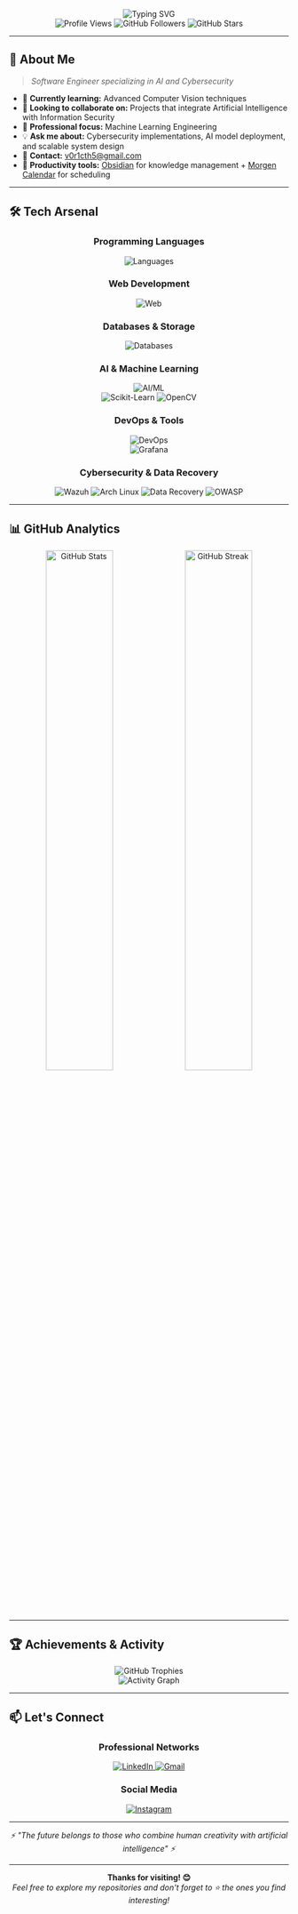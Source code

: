 <div align="center">
  <img src="https://readme-typing-svg.herokuapp.com?font=Fira+Code&weight=600&size=28&pause=1000&color=00D9FF&center=true&vCenter=true&width=435&lines=Hi+%F0%9F%91%8B%2C+I'm+Victor+Veras;Software+Engineer;AI+Enthusiast;Always+Learning+%F0%9F%9A%80" alt="Typing SVG" />
</div>

<div align="center">
  <img src="https://komarev.com/ghpvc/?username=Victhors&color=00d9ff&style=flat-square&label=Profile+Views" alt="Profile Views"/>
  <img src="https://img.shields.io/github/followers/Victhors?color=00d9ff&style=flat-square&label=Followers" alt="GitHub Followers"/>
  <img src="https://img.shields.io/github/stars/Victhors?color=00d9ff&style=flat-square&label=Total+Stars" alt="GitHub Stars"/>
</div>

---

## 🎯 About Me

> *Software Engineer specializing in AI and Cybersecurity*


- 🌱 **Currently learning:** Advanced Computer Vision techniques
- 🤝 **Looking to collaborate on:** Projects that integrate Artificial Intelligence with Information Security
- 💼 **Professional focus:** Machine Learning Engineering
- 💡 **Ask me about:** Cybersecurity implementations, AI model deployment, and scalable system design
- 📧 **Contact:** [v0r1cth5@gmail.com](mailto:v0r1cth5@gmail.com)
- 🧠 **Productivity tools:** [Obsidian](https://obsidian.md) for knowledge management + [Morgen Calendar](https://www.morgen.so/) for scheduling

---

## 🛠️ Tech Arsenal

<div align="center">

### Programming Languages
<img src="https://skillicons.dev/icons?i=python,typescript,javascript" alt="Languages"/>

### Web Development
<img src="https://skillicons.dev/icons?i=react,nodejs,fastify" alt="Web"/>

### Databases & Storage
<img src="https://skillicons.dev/icons?i=postgresql,mongodb,mysql" alt="Databases"/>

### AI & Machine Learning
<img src="https://skillicons.dev/icons?i=tensorflow,pytorch,opencv" alt="AI/ML"/>
<br>
<img src="https://img.shields.io/badge/Scikit--Learn-F7931E?style=for-the-badge&logo=scikit-learn&logoColor=white" alt="Scikit-Learn"/>
<img src="https://img.shields.io/badge/OpenCV-27338e?style=for-the-badge&logo=OpenCV&logoColor=white" alt="OpenCV"/>

### DevOps & Tools
<img src="https://skillicons.dev/icons?i=docker,git,github,vscode,linux" alt="DevOps"/>
<br>
<img src="https://img.shields.io/badge/Grafana-F46800?style=for-the-badge&logo=grafana&logoColor=white" alt="Grafana"/>

### Cybersecurity & Data Recovery
<img src="https://img.shields.io/badge/Wazuh-005571?style=for-the-badge&logo=wazuh&logoColor=white" alt="Wazuh"/>
<img src="https://img.shields.io/badge/Arch_Linux-1793D1?style=for-the-badge&logo=arch-linux&logoColor=white" alt="Arch Linux"/>
<img src="https://img.shields.io/badge/Data_Recovery-FF6B6B?style=for-the-badge&logo=harddisk&logoColor=white" alt="Data Recovery"/>
<img src="https://img.shields.io/badge/OWASP-000000?style=for-the-badge&logo=OWASP&logoColor=white" alt="OWASP"/>

</div>

---

## 📊 GitHub Analytics

<div align="center">
  <img width="49%" src="https://github-readme-stats.vercel.app/api?username=Victhors&show_icons=true&theme=tokyonight&hide_border=true&bg_color=0D1117&title_color=00D9FF&icon_color=00D9FF&text_color=ffffff" alt="GitHub Stats"/>
  <img width="49%" src="https://github-readme-streak-stats.herokuapp.com/?user=Victhors&theme=tokyonight&hide_border=true&background=0D1117&stroke=00D9FF&ring=00D9FF&fire=FFD700&currStreakNum=ffffff&sideNums=ffffff&currStreakLabel=00D9FF&sideLabels=ffffff&dates=ffffff" alt="GitHub Streak"/>
</div>

---

## 🏆 Achievements & Activity

<div align="center">
  <img src="https://github-profile-trophy.vercel.app/?username=Victhors&theme=tokyonight&no-frame=true&no-bg=true&margin-w=4&column=7" alt="GitHub Trophies"/>
</div>

<div align="center">
  <img src="https://github-readme-activity-graph.vercel.app/graph?username=Victhors&theme=tokyo-night&bg_color=0D1117&color=00D9FF&line=00D9FF&point=FFD700&area=true&hide_border=true" alt="Activity Graph"/>
</div>

---

## 📫 Let's Connect

<div align="center">
  
### Professional Networks
<a href="https://www.linkedin.com/in/alan-victor-28a38325a/" target="_blank">
  <img src="https://img.shields.io/badge/LinkedIn-0077B5?style=for-the-badge&logo=linkedin&logoColor=white&hover_color=005582" alt="LinkedIn"/>
</a>
<a href="mailto:v0r1cth5@gmail.com" target="_blank">
  <img src="https://img.shields.io/badge/Gmail-D14836?style=for-the-badge&logo=gmail&logoColor=white" alt="Gmail"/>
</a>

### Social Media
<a href="https://www.instagram.com/alanvictor_1/" target="_blank">
  <img src="https://img.shields.io/badge/Instagram-E4405F?style=for-the-badge&logo=instagram&logoColor=white" alt="Instagram"/>
</a>

</div>

---

<div align="center">
  <i>⚡ "The future belongs to those who combine human creativity with artificial intelligence" ⚡</i>
</div>

---

<div align="center">
  <b>Thanks for visiting! 😊</b>
  <br>
  <i>Feel free to explore my repositories and don't forget to ⭐ the ones you find interesting!</i>
</div>
